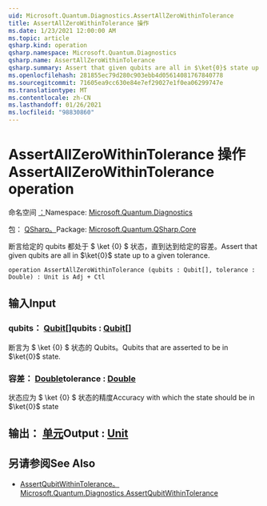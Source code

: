 ```yaml
---
uid: Microsoft.Quantum.Diagnostics.AssertAllZeroWithinTolerance
title: AssertAllZeroWithinTolerance 操作
ms.date: 1/23/2021 12:00:00 AM
ms.topic: article
qsharp.kind: operation
qsharp.namespace: Microsoft.Quantum.Diagnostics
qsharp.name: AssertAllZeroWithinTolerance
qsharp.summary: Assert that given qubits are all in $\ket{0}$ state up to a given tolerance.
ms.openlocfilehash: 281855ec79d280c903ebb4d05614081767840778
ms.sourcegitcommit: 71605ea9cc630e84e7ef29027e1f0ea06299747e
ms.translationtype: MT
ms.contentlocale: zh-CN
ms.lasthandoff: 01/26/2021
ms.locfileid: "98830860"
---
```

# <a name="assertallzerowithintolerance-operation"></a><span data-ttu-id="9e295-102">AssertAllZeroWithinTolerance 操作</span><span class="sxs-lookup"><span data-stu-id="9e295-102">AssertAllZeroWithinTolerance operation</span></span>

<span data-ttu-id="9e295-103">命名空间 [：](xref:Microsoft.Quantum.Diagnostics)</span><span class="sxs-lookup"><span data-stu-id="9e295-103">Namespace: [Microsoft.Quantum.Diagnostics](xref:Microsoft.Quantum.Diagnostics)</span></span>

<span data-ttu-id="9e295-104">包： [QSharp。](https://nuget.org/packages/Microsoft.Quantum.QSharp.Core)</span><span class="sxs-lookup"><span data-stu-id="9e295-104">Package: [Microsoft.Quantum.QSharp.Core](https://nuget.org/packages/Microsoft.Quantum.QSharp.Core)</span></span>


<span data-ttu-id="9e295-105">断言给定的 qubits 都处于 $ \ket {0} $ 状态，直到达到给定的容差。</span><span class="sxs-lookup"><span data-stu-id="9e295-105">Assert that given qubits are all in $\ket{0}$ state up to a given tolerance.</span></span>

```qsharp
operation AssertAllZeroWithinTolerance (qubits : Qubit[], tolerance : Double) : Unit is Adj + Ctl
```


## <a name="input"></a><span data-ttu-id="9e295-106">输入</span><span class="sxs-lookup"><span data-stu-id="9e295-106">Input</span></span>

### <a name="qubits--qubit"></a><span data-ttu-id="9e295-107">qubits： [Qubit](xref:microsoft.quantum.lang-ref.qubit)[]</span><span class="sxs-lookup"><span data-stu-id="9e295-107">qubits : [Qubit](xref:microsoft.quantum.lang-ref.qubit)[]</span></span>

<span data-ttu-id="9e295-108">断言为 $ \ket {0} $ 状态的 Qubits。</span><span class="sxs-lookup"><span data-stu-id="9e295-108">Qubits that are asserted to be in $\ket{0}$ state.</span></span>


### <a name="tolerance--double"></a><span data-ttu-id="9e295-109">容差： [Double](xref:microsoft.quantum.lang-ref.double)</span><span class="sxs-lookup"><span data-stu-id="9e295-109">tolerance : [Double](xref:microsoft.quantum.lang-ref.double)</span></span>

<span data-ttu-id="9e295-110">状态应为 $ \ket {0} $ 状态的精度</span><span class="sxs-lookup"><span data-stu-id="9e295-110">Accuracy with which the state should be in $\ket{0}$ state</span></span>



## <a name="output--unit"></a><span data-ttu-id="9e295-111">输出： [单元](xref:microsoft.quantum.lang-ref.unit)</span><span class="sxs-lookup"><span data-stu-id="9e295-111">Output : [Unit](xref:microsoft.quantum.lang-ref.unit)</span></span>



## <a name="see-also"></a><span data-ttu-id="9e295-112">另请参阅</span><span class="sxs-lookup"><span data-stu-id="9e295-112">See Also</span></span>

- [<span data-ttu-id="9e295-113">AssertQubitWithinTolerance。</span><span class="sxs-lookup"><span data-stu-id="9e295-113">Microsoft.Quantum.Diagnostics.AssertQubitWithinTolerance</span></span>](xref:Microsoft.Quantum.Diagnostics.AssertQubitWithinTolerance)